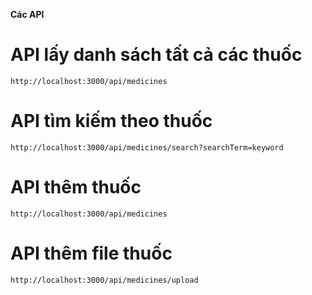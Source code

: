 **Các API**
# API lấy danh sách tất cả các thuốc
`http://localhost:3000/api/medicines` 
# API tìm kiếm theo thuốc 
`http://localhost:3000/api/medicines/search?searchTerm=keyword`
# API thêm thuốc
`http://localhost:3000/api/medicines` 
# API thêm file thuốc
`http://localhost:3000/api/medicines/upload`